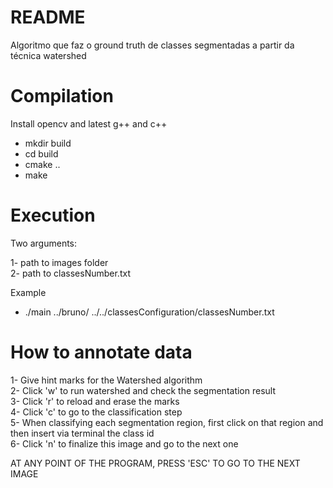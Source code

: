 # README #

Algoritmo que faz o ground truth de classes segmentadas a partir da técnica watershed




# Compilation

Install opencv and latest g++ and c++ 

- mkdir build  
- cd build  
- cmake ..  
- make  


# Execution

Two arguments:  

1- path to images folder  
2- path to classesNumber.txt 

Example  

- ./main ../bruno/ ../../classesConfiguration/classesNumber.txt 


# How to annotate data

1- Give hint marks for the Watershed algorithm  
2- Click 'w' to run watershed and check the segmentation result  
3- Click 'r' to reload and erase the marks  
4- Click 'c' to go to the classification step  
5- When classifying each segmentation region, first click on that region and then insert via terminal the class id  
6- Click 'n' to finalize this image and go to the next one  

AT ANY POINT OF THE PROGRAM, PRESS 'ESC' TO GO TO THE NEXT IMAGE